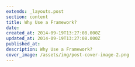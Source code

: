 ```yaml
---
extends: _layouts.post
section: content
title: Why Use a Framework?
date: 
created_at: 2014-09-19T13:27:08.000Z
updated_at: 2014-09-19T13:27:08.000Z
published_at: 
description: Why Use a Framework?
cover_image: /assets/img/post-cover-image-2.png
---
```



